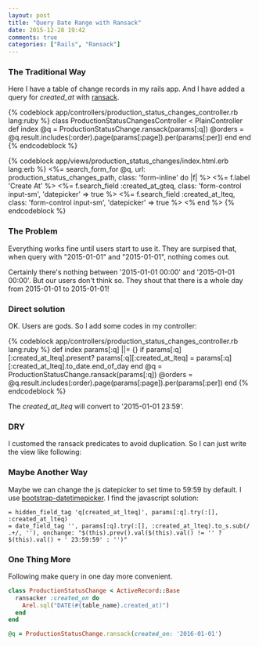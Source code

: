 ```yaml
---
layout: post
title: "Query Date Range with Ransack"
date: 2015-12-28 19:42
comments: true
categories: ["Rails", "Ransack"]
---
```


### The Traditional Way
Here I have a table of change records in my rails app.
And I have added a query for *created_at* with [ransack](https://github.com/activerecord-hackery/ransack).


{% codeblock app/controllers/production_status_changes_controller.rb lang:ruby %}
class ProductionStatusChangesController < PlainController
  def index
    @q = ProductionStatusChange.ransack(params[:q])
    @orders = @q.result.includes(:order).page(params[:page]).per(params[:per])
  end
end
{% endcodeblock %}

{% codeblock app/views/production_status_changes/index.html.erb lang:erb %}
<%= search_form_for @q, url: production_status_changes_path, class: 'form-inline' do |f| %>
  <%=  f.label 'Create At' %>
  <%= f.search_field :created_at_gteq, class: 'form-control input-sm', 'datepicker' => true %>
  <%= f.search_field :created_at_lteq, class: 'form-control input-sm', 'datepicker' => true %>
<% end %>
{% endcodeblock %}

### The Problem
Everything works fine until users start to use it.
They are surpised that, when query with "2015-01-01" and "2015-01-01", nothing comes out.

Certainly there's nothing between '2015-01-01 00:00' and '2015-01-01 00:00'.
But our users don't think so. 
They shout that there is a whole day from 2015-01-01 to 2015-01-01!

### Direct solution
OK. Users are gods. So I add some codes in my controller:

{% codeblock app/controllers/production_status_changes_controller.rb lang:ruby %}
def index
  params[:q] ||= {}
  if params[:q][:created_at_lteq].present?
    params[:q][:created_at_lteq] = params[:q][:created_at_lteq].to_date.end_of_day
  end
  @q = ProductionStatusChange.ransack(params[:q])
  @orders = @q.result.includes(:order).page(params[:page]).per(params[:per])
end
{% endcodeblock %}

The *created_at_lteq* will convert to '2015-01-01 23:59'.

### DRY
I customed the ransack predicates to avoid duplication.
So I can just write the view like following:

<script src="https://gist.github.com/lingceng/65c58512d9bbb50799c7.js"></script>

### Maybe Another Way
Maybe we can change the js datepicker to set time to 59:59 by default.
I use [bootstrap-datetimepicker](http://eonasdan.github.io/bootstrap-datetimepicker/).
I find the javascript solution:

    = hidden_field_tag 'q[created_at_lteq]', params[:q].try(:[], :created_at_lteq)
    = date_field_tag '', params[:q].try(:[], :created_at_lteq).to_s.sub(/ .+/, ''), onchange: "$(this).prev().val($(this).val() != '' ? $(this).val() + ' 23:59:59' : '')"

### One Thing More
Following make query in one day more convenient.

```ruby
class ProductionStatusChange < ActiveRecord::Base
  ransacker :created_on do
    Arel.sql("DATE(#{table_name}.created_at)")
  end
end

@q = ProductionStatusChange.ransack(created_on: '2016-01-01')
```

